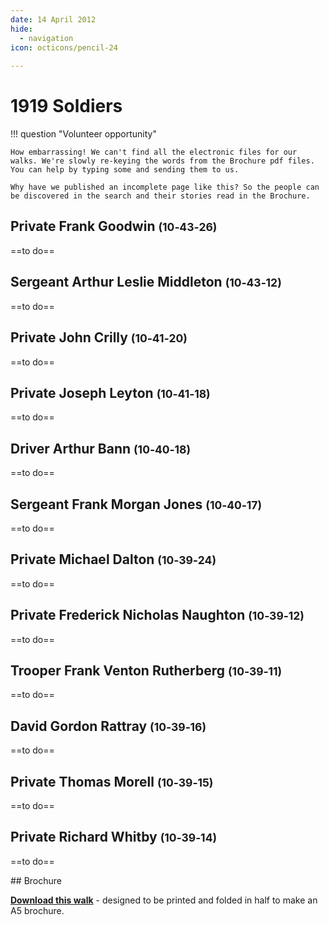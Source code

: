 ```yaml
---
date: 14 April 2012
hide:
  - navigation
icon: octicons/pencil-24
  
---
```


# 1919 Soldiers 

!!! question "Volunteer opportunity"

    How embarrassing! We can't find all the electronic files for our walks. We're slowly re-keying the words from the Brochure pdf files. You can help by typing some and sending them to us. 
    
    Why have we published an incomplete page like this? So the people can be discovered in the search and their stories read in the Brochure.


## Private Frank Goodwin <small>(10‑43‑26)</small>

==to do==

## Sergeant Arthur Leslie Middleton <small>(10‑43‑12)</small>

==to do==

## Private John Crilly <small>(10‑41‑20)</small>

==to do==

## Private Joseph Leyton <small>(10‑41‑18)</small>

==to do==

## Driver Arthur Bann <small>(10‑40‑18)</small>

==to do==

## Sergeant Frank Morgan Jones <small>(10‑40‑17)</small>

==to do==

## Private Michael Dalton <small>(10‑39‑24)</small>

==to do==


## Private Frederick Nicholas Naughton <small>(10‑39‑12)</small>

==to do==

## Trooper Frank Venton Rutherberg <small>(10‑39‑11)</small>

==to do==

## David Gordon Rattray <small>(10‑39‑16)</small>

==to do==

## Private Thomas Morell <small>(10‑39‑15)</small>

==to do==


## Private Richard Whitby <small>(10‑39‑14)</small>

==to do==

<div class="noprint" markdown="1">
## Brochure

**[Download this walk](../assets/guides/1919-soldiers.pdf)** - designed to be printed and folded in half to make an A5 brochure.

</div>
